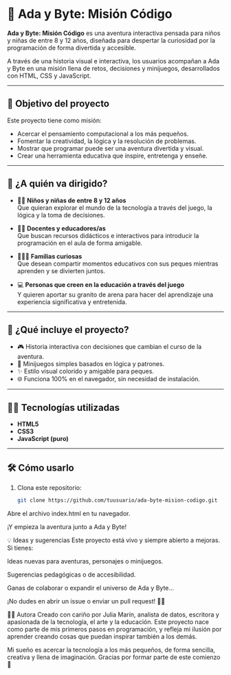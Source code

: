 # 🌟 Ada y Byte: Misión Código

**Ada y Byte: Misión Código** es una aventura interactiva pensada para niños y niñas de entre 8 y 12 años, diseñada para despertar la curiosidad por la programación de forma divertida y accesible. 

A través de una historia visual e interactiva, los usuarios acompañan a Ada y Byte en una misión llena de retos, decisiones y minijuegos, desarrollados con HTML, CSS y JavaScript.

---

## 🎯 Objetivo del proyecto

Este proyecto tiene como misión:

- Acercar el pensamiento computacional a los más pequeños.
- Fomentar la creatividad, la lógica y la resolución de problemas.
- Mostrar que programar puede ser una aventura divertida y visual.
- Crear una herramienta educativa que inspire, entretenga y enseñe.

---

## 🧒 ¿A quién va dirigido?

- 👧👦 **Niños y niñas de entre 8 y 12 años**  
  Que quieran explorar el mundo de la tecnología a través del juego, la lógica y la toma de decisiones.

- 👩‍🏫 **Docentes y educadores/as**  
  Que buscan recursos didácticos e interactivos para introducir la programación en el aula de forma amigable.

- 👨‍👩‍👧 **Familias curiosas**  
  Que desean compartir momentos educativos con sus peques mientras aprenden y se divierten juntos.

- 💻 **Personas que creen en la educación a través del juego**  
  Y quieren aportar su granito de arena para hacer del aprendizaje una experiencia significativa y entretenida.

---

## 🚀 ¿Qué incluye el proyecto?

- 🎮 Historia interactiva con decisiones que cambian el curso de la aventura.
- 🧩 Minijuegos simples basados en lógica y patrones.
- ✨ Estilo visual colorido y amigable para peques.
- 🌐 Funciona 100% en el navegador, sin necesidad de instalación.

---

## 👩‍💻 Tecnologías utilizadas

- **HTML5**
- **CSS3**
- **JavaScript (puro)**

---

## 🛠 Cómo usarlo

1. Clona este repositorio:
   ```bash
   git clone https://github.com/tuusuario/ada-byte-mision-codigo.git
Abre el archivo index.html en tu navegador.

¡Y empieza la aventura junto a Ada y Byte!

💡 Ideas y sugerencias
Este proyecto está vivo y siempre abierto a mejoras. Si tienes:

Ideas nuevas para aventuras, personajes o minijuegos.

Sugerencias pedagógicas o de accesibilidad.

Ganas de colaborar o expandir el universo de Ada y Byte...

¡No dudes en abrir un issue o enviar un pull request! 💬✨

👩‍🎨 Autora
Creado con cariño por Julia Marín, analista de datos, escritora y apasionada de la tecnología, el arte y la educación.
Este proyecto nace como parte de mis primeros pasos en programación, y refleja mi ilusión por aprender creando cosas que puedan inspirar también a los demás.

Mi sueño es acercar la tecnología a los más pequeños, de forma sencilla, creativa y llena de imaginación.
Gracias por formar parte de este comienzo 💚
